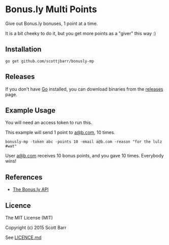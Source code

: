 # Bonus.ly Multi Points

Give out Bonus.ly bonuses, 1 point at a time.

It is a bit cheeky to do it, but you get more points as a "giver" this way :)

## Installation

    go get github.com/scottjbarr/bonusly-mp

## Releases

If you don't have [Go](http://golang.org) installed, you can download binaries
from the [releases](../../releases) page.

## Example Usage

You will need an access token to run this.

This example will send 1 point to a@b.com, 10 times.

    bonusly-mp -token abc -points 10 -email a@b.com -reason "for the lulz #wat"

User a@b.com receives 10 bonus points, and you gave 10 times. Everybody wins!

## References

- [The Bonus.ly API](https://bonus.ly/api)

## Licence

The MIT License (MIT)

Copyright (c) 2015 Scott Barr

See [LICENCE.md](LICENCE.md)
